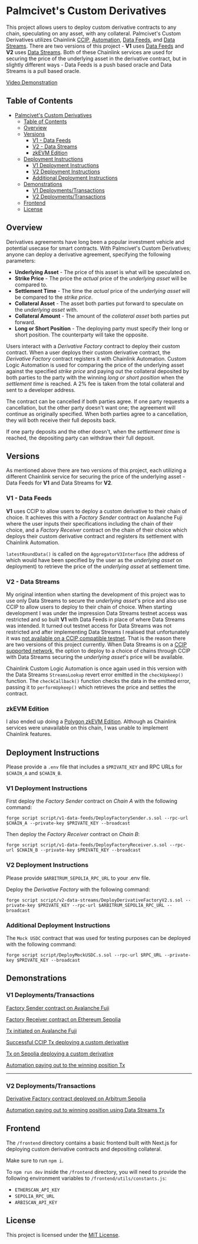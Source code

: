 # Palmcivet's Custom Derivatives

This project allows users to deploy custom derivative contracts to any chain, speculating on any asset, with any collateral. Palmcivet's Custom Derivatives utilizes Chainlink [CCIP](https://docs.chain.link/ccip), [Automation](https://docs.chain.link/chainlink-automation), [Data Feeds](https://docs.chain.link/data-feeds), and [Data Streams](https://docs.chain.link/data-streams). There are two versions of this project - **V1** uses [Data Feeds](https://docs.chain.link/data-feeds) and **V2** uses [Data Streams](https://docs.chain.link/data-streams). Both of these Chainlink services are used for securing the price of the underlying asset in the derivative contract, but in slightly different ways - Data Feeds is a push based oracle and Data Streams is a pull based oracle.

[Video Demonstration](https://www.youtube.com/watch?v=SLAF6xqBhVk)

## Table of Contents

- [Palmcivet's Custom Derivatives](#palmcivets-custom-derivatives)
  - [Table of Contents](#table-of-contents)
  - [Overview](#overview)
  - [Versions](#versions)
    - [V1 - Data Feeds](#v1---data-feeds)
    - [V2 - Data Streams](#v2---data-streams)
    - [zkEVM Edition](#zkevm-edition)
  - [Deployment Instructions](#deployment-instructions)
    - [V1 Deployment Instructions](#v1-deployment-instructions)
    - [V2 Deployment Instructions](#v2-deployment-instructions)
    - [Additional Deployment Instructions](#additional-deployment-instructions)
  - [Demonstrations](#demonstrations)
    - [V1 Deployments/Transactions](#v1-deploymentstransactions)
    - [V2 Deployments/Transactions](#v2-deploymentstransactions)
  - [Frontend](#frontend)
  - [License](#license)

## Overview

Derivatives agreements have long been a popular investment vehicle and potential usecase for smart contracts. With Palmcivet's Custom Derivatives; anyone can deploy a derivative agreement, specifying the following parameters:

- **Underlying Asset** - The price of this asset is what will be speculated on.
- **Strike Price** - The price the _actual_ price of the _underlying asset_ will be compared to.
- **Settlement Time** - The time the _actual_ price of the _underlying asset_ will be compared to the _strike price_.
- **Collateral Asset** - The asset both parties put forward to speculate on the _underlying asset_ with.
- **Collateral Amount** - The amount of the _collateral asset_ both parties put forward.
- **Long or Short Position** - The deploying party must specify their long or short position. The counterparty will take the opposite.

Users interact with a _Derivative Factory_ contract to deploy their custom contract. When a user deploys their custom derivative contract, the _Derivative Factory_ contract registers it with Chainlink Automation. Custom Logic Automation is used for comparing the price of the underlying asset against the specified _strike price_ and paying out the collateral deposited by both parties to the party with the winning _long or short position_ when the _settlement time_ is reached. A 2% fee is taken from the total collateral and sent to a developer address.

The contract can be cancelled if both parties agree. If one party requests a cancellation, but the other party doesn't want one; the agreement will continue as originally specified. When both parties agree to a cancellation, they will both receive their full deposits back.

If one party deposits and the other doesn't, when the _settlement time_ is reached, the depositing party can withdraw their full deposit.

## Versions

As mentioned above there are two versions of this project, each utilizing a different Chainlink service for securing the price of the underlying asset - Data Feeds for **V1** and Data Streams for **V2**.

### V1 - Data Feeds

**V1** uses CCIP to allow users to deploy a custom derivative to their chain of choice. It achieves this with a _Factory Sender_ contract on Avalanche Fuji where the user inputs their specifications including the chain of their choice, and a _Factory Receiver_ contract on the chain of their choice which deploys their custom derivative contract and registers its settlement with Chainlink Automation.

`latestRoundData()` is called on the `AggregatorV3Interface` (the address of which would have been specified by the user as the _underlying asset_ on deployment) to retrieve the price of the _underlying asset_ at settlement time.

### V2 - Data Streams

My original intention when starting the development of this project was to use only Data Streams to secure the _underlying asset_'s price and also use CCIP to allow users to deploy to their chain of choice. When starting development I was under the impression Data Streams testnet access was restricted and so built **V1** with Data Feeds in place of where Data Streams was intended. It turned out testnet access for Data Streams was not restricted and after implementing Data Streams I realised that unfortunately it was [not available on a CCIP compatible testnet](https://docs.chain.link/data-streams/stream-ids?network=arbitrum&page=1#networks). That is the reason there are two versions of this project currently. When Data Streams is on a [CCIP supported network](https://docs.chain.link/ccip/supported-networks/testnet), the option to deploy to a choice of chains through CCIP with Data Streams securing the _underlying asset_'s price will be available.

Chainlink Custom Logic Automation is once again used in this version with the Data Streams `StreamsLookup` revert error emitted in the `checkUpkeep()` function. The `checkCallback()` function checks the data in the emitted error, passing it to `performUpkeep()` which retrieves the price and settles the contract.

### zkEVM Edition

I also ended up doing a [Polygon zkEVM Edition](https://github.com/palmcivet7/zkevm-custom-derivatives). Although as Chainlink services were unavailable on this chain, I was unable to implement Chainlink features.

## Deployment Instructions

Please provide a `.env` file that includes a `$PRIVATE_KEY` and RPC URLs for `$CHAIN_A` and `$CHAIN_B`.

### V1 Deployment Instructions

First deploy the _Factory Sender_ contract on _Chain A_ with the following command:

```
forge script script/v1-data-feeds/DeployFactorySender.s.sol --rpc-url $CHAIN_A --private-key $PRIVATE_KEY --broadcast
```

Then deploy the _Factory Receiver_ contract on _Chain B_:

```
forge script script/v1-data-feeds/DeployFactoryReceiver.s.sol --rpc-url $CHAIN_B --private-key $PRIVATE_KEY --broadcast
```

### V2 Deployment Instructions

Please provide `$ARBITRUM_SEPOLIA_RPC_URL` to your .env file.

Deploy the _Derivative Factory_ with the following command:

```
forge script script/v2-data-streams/DeployDerivativeFactoryV2.s.sol --private-key $PRIVATE_KEY --rpc-url $ARBITRUM_SEPOLIA_RPC_URL --broadcast
```

### Additional Deployment Instructions

The `Mock USDC` contract that was used for testing purposes can be deployed with the following command:

```
forge script script/DeployMockUSDC.s.sol --rpc-url $RPC_URL --private-key $PRIVATE_KEY --broadcast
```

## Demonstrations

### V1 Deployments/Transactions

[Factory Sender contract on Avalanche Fuji](https://testnet.snowtrace.io/address/0x58937ABbBAA53E86d9aca5796B3a6A937042328c#code-43113)

[Factory Receiver contract on Ethereum Sepolia](https://sepolia.etherscan.io/address/0x714ea1df865e57b79770741373445e7817b8509d#code)

[Tx initiated on Avalanche Fuji](https://testnet.snowtrace.io/tx/0xd02f30205d1a66ff725e523c2e0fc813eac677db57e9921ffe3ddbd60f2333e4)

[Successful CCIP Tx deploying a custom derivative](https://ccip.chain.link/msg/0xfc734a21697871a27b9e2d17e8f05fba53e4c65eb9e8a46a92fa404bc6852b86)

[Tx on Sepolia deploying a custom derivative](https://sepolia.etherscan.io/tx/0xaa8c72545c8b70e841f0c82b5692f808408908579b5afe6f0e202b92edb53547)

[Automation paying out to the winning position Tx](https://sepolia.etherscan.io/tx/0x6274e14ff3688c66be72bd28db923954ade4ea9b17c0897210be1aebdf7c7160)

---

### V2 Deployments/Transactions

[Derivative Factory contract deployed on Arbitrum Sepolia](https://sepolia.arbiscan.io/address/0x403a021e8eeb066cc7ffc1a9ab0be4ee8f703880#internaltx)

[Automation paying out to winning position using Data Streams Tx](https://sepolia.arbiscan.io/tx/0x9d5cc7bf376812a308c7177797037f9e1d0c2ae3e9e6ea8ac5bf194b91ecac6d)

## Frontend

The `/frontend` directory contains a basic frontend built with Next.js for deploying custom derivative contracts and depositing collateral.

Make sure to run `npm i`.

To `npm run dev` inside the `/frontend` directory, you will need to provide the following environment variables to `/frontend/utils/constants.js`:

- `ETHERSCAN_API_KEY`
- `SEPOLIA_RPC_URL`
- `ARBISCAN_API_KEY`

## License

This project is licensed under the [MIT License](https://opensource.org/license/mit/).
